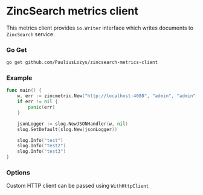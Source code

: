 # ZincSearch metrics client

This metrics client provides `io.Writer` interface which writes documents to `ZincSearch` service.

### Go Get
```sh
go get github.com/PauliusLozys/zincsearch-metrics-client
```

### Example
```go
func main() {
	w, err := zincmetric.New("http://localhost:4080", "admin", "admin", "test-service")
	if err != nil {
		panic(err)
	}

	jsonLogger := slog.NewJSONHandler(w, nil)
	slog.SetDefault(slog.New(jsonLogger))

	slog.Info("test")
	slog.Info("test2")
	slog.Info("test3")
}
```

### Options
Custom HTTP client can be passed using `WithHttpClient`
